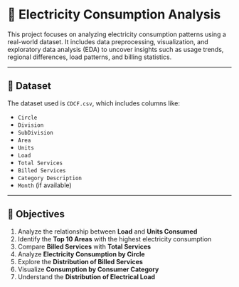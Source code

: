# 🔌 Electricity Consumption Analysis

This project focuses on analyzing electricity consumption patterns using a real-world dataset. It includes data preprocessing, visualization, and exploratory data analysis (EDA) to uncover insights such as usage trends, regional differences, load patterns, and billing statistics.

---

## 📁 Dataset

The dataset used is `CDCF.csv`, which includes columns like:
- `Circle`
- `Division`
- `SubDivision`
- `Area`
- `Units`
- `Load`
- `Total Services`
- `Billed Services`
- `Category Description`
- `Month` (if available)

---

## 🎯 Objectives

1. Analyze the relationship between **Load** and **Units Consumed**
2. Identify the **Top 10 Areas** with the highest electricity consumption
3. Compare **Billed Services** with **Total Services**
4. Analyze **Electricity Consumption by Circle**
5. Explore the **Distribution of Billed Services**
6. Visualize **Consumption by Consumer Category**
7. Understand the **Distribution of Electrical Load**

